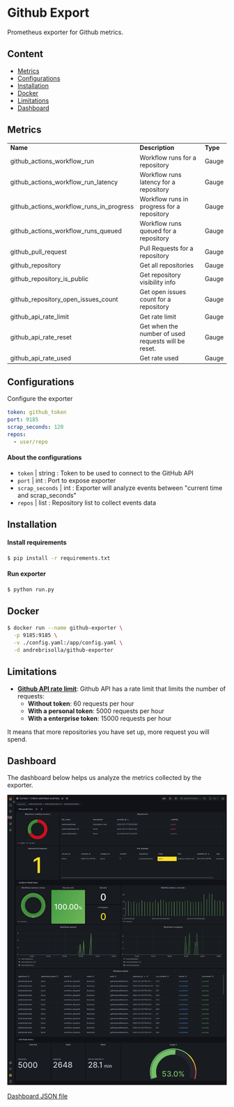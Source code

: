 # Github Export
Prometheus exporter for Github metrics.

## Content
- [Metrics](#metrics)
- [Configurations](#configurations)
- [Installation](#installation)
- [Docker](#docker)
- [Limitations](#limitations)
- [Dashboard](#dashboard)

## Metrics

<table>
  <tr><td><b>Name</b></td><td><b>Description</b></td><td><b>Type</b></td></tr>
  <tr><td>github_actions_workflow_run</td><td>Workflow runs for a repository</td><td>Gauge</td></tr>
  <tr><td>github_actions_workflow_run_latency</td><td>Workflow runs latency for a repository</td><td>Gauge</td></tr>
  <tr><td>github_actions_workflow_runs_in_progress</td><td>Workflow runs in progress for a repository</td><td>Gauge</td></tr>
  <tr><td>github_actions_workflow_runs_queued</td><td>Workflow runs queued for a repository</td><td>Gauge</td></tr>
  <tr><td>github_pull_request</td><td>Pull Requests for a repository</td><td>Gauge</td></tr>
  <tr><td>github_repository</td><td>Get all repositories</td><td>Gauge</td></tr>
  <tr><td>github_repository_is_public</td><td>Get repository visibility info</td><td>Gauge</td></tr>
  <tr><td>github_repository_open_issues_count</td><td>Get open issues count for a repository</td><td>Gauge</td></tr>
  <tr><td>github_api_rate_limit</td><td>Get rate limit</td><td>Gauge</td></tr>
  <tr><td>github_api_rate_reset</td><td>Get when the number of used requests will be reset. </td><td>Gauge</td></tr>
  <tr><td>github_api_rate_used</td><td>Get rate used</td><td>Gauge</td></tr>
</table>

## Configurations

Configure the exporter

```yaml
token: github_token 
port: 9185 
scrap_seconds: 120 
repos: 
  - user/repo
```

#### About the configurations
- ```token```  | string : Token to be used to connect to the GitHub API
- ```port``` | int  : Port to expose exporter
- ```scrap_seconds``` | int : Exporter will analyze events between "current time and scrap_seconds"
- ```repos``` | list : Repository list to collect events data 

## Installation

#### Install requirements
```bash
$ pip install -r requirements.txt
```
#### Run exporter
```bash
$ python run.py
```

## Docker
```bash
$ docker run --name github-exporter \
  -p 9185:9185 \
  -v ./config.yaml:/app/config.yaml \
  -d andrebrisolla/github-exporter
```

## Limitations
 + <b><a href="https://docs.github.com/en/rest/rate-limit?apiVersion=2022-11-28#about-rate-limits" target="_blank">Github API rate limit</a></b>: Github API has a rate limit that limits the number of requests:
   + <b>Without token</b>: 60 requests per hour
   + <b>With a personal token</b>: 5000 requests per hour
   + <b>With a enterprise token</b>: 15000 requests per hour

It means that more repositories you have set up, more request you will spend. 

## Dashboard
The dashboard below helps us analyze the metrics collected by the exporter.

<img src="grafana/grafana.png" />

<a href="grafana/dashboard.json">Dashboard JSON file</a>